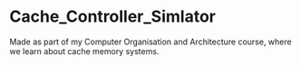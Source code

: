 # Cache_Controller_Simlator
Made as part of my Computer Organisation and Architecture course, where we learn about cache memory systems.
